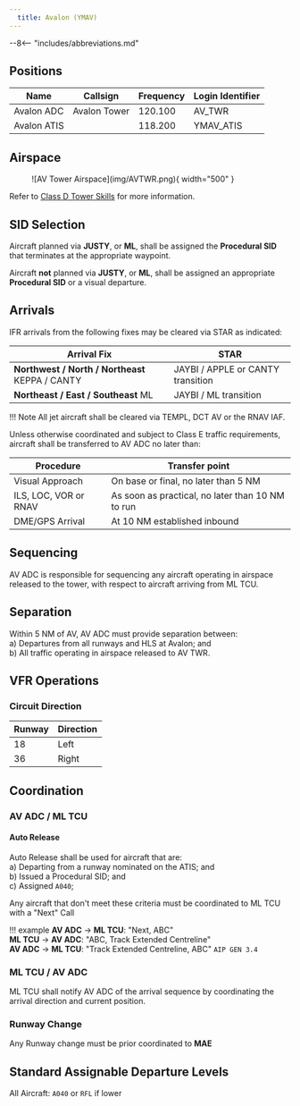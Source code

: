 ```yaml
---
  title: Avalon (YMAV)
---
```


--8<-- "includes/abbreviations.md"

## Positions

| Name               | Callsign       | Frequency        | Login Identifier                         |
| ------------------ | -------------- | ---------------- | ---------------------------------------- |
| Avalon ADC      | Avalon Tower   | 120.100          | AV_TWR                                   |
| Avalon ATIS     |                | 118.200         | YMAV_ATIS                                |

## Airspace

<figure markdown>
![AV Tower Airspace](img/AVTWR.png){ width="500" }
</figure>

Refer to [Class D Tower Skills](../../controller-skills/classdtwr) for more information.

## SID Selection

Aircraft planned via **JUSTY**, or **ML**, shall be assigned the **Procedural SID** that terminates at the appropriate waypoint.

Aircraft **not** planned via **JUSTY**, or **ML**, shall be assigned an appropriate **Procedural SID** or a visual departure.


## Arrivals
IFR arrivals from the following fixes may be cleared via STAR as indicated:

| Arrival Fix | STAR |
| ------ | ----------|
| **Northwest / North / Northeast** KEPPA / CANTY   | JAYBI / APPLE or CANTY transition |
| **Northeast / East / Southeast** ML    | JAYBI / ML transition |

!!! Note
    All jet aircraft shall be cleared via TEMPL, DCT AV or the RNAV IAF.
    
Unless otherwise coordinated and subject to Class E traffic requirements, aircraft shall be transferred to AV ADC no later than:

| Procedure | Transfer point |
| ------ | ----------|
| Visual Approach | On base or final, no later than 5 NM |
| ILS, LOC, VOR or RNAV  | As soon as practical, no later than 10 NM to run |
| DME/GPS Arrival  | At 10 NM established inbound |

## Sequencing

AV ADC is responsible for sequencing any aircraft operating in airspace released to the tower, with respect to aircraft arriving from ML TCU. 

## Separation

Within 5 NM of AV, AV ADC must provide separation between:  
    a) Departures from all runways and HLS at Avalon; and  
    b) All traffic operating in airspace released to AV TWR.  

## VFR Operations

### Circuit Direction

| Runway | Direction |
| ------ | ----------|
| 18     | Left  |
| 36     | Right |

## Coordination
### AV ADC / ML TCU
#### Auto Release

Auto Release shall be used for aircraft that are:    
a) Departing from a runway nominated on the ATIS; and  
b) Issued a Procedural SID; and   
c) Assigned `A040`;

Any aircraft that don't meet these criteria must be coordinated to ML TCU with a "Next" Call

!!! example
    **AV ADC** -> **ML TCU**: "Next, ABC"  
    **ML TCU** -> **AV ADC**: "ABC, Track Extended Centreline"  
    **AV ADC** -> **ML TCU**: "Track Extended Centreline, ABC" 
    `AIP GEN 3.4`

### ML TCU / AV ADC

ML TCU shall notify AV ADC of the arrival sequence by coordinating the arrival direction and current position.

### Runway Change
Any Runway change must be prior coordinated to **MAE**

## Standard Assignable Departure Levels

All Aircraft: `A040` or `RFL` if lower